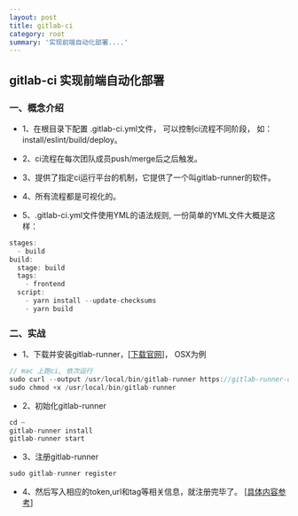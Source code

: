 ```yaml
---
layout: post
title: gitlab-ci
category: root
summary: '实现前端自动化部署....'
---
```


## gitlab-ci 实现前端自动化部署

### 一、概念介绍

* 1、在根目录下配置 .gitlab-ci.yml文件， 可以控制ci流程不同阶段， 如：install/eslint/build/deploy。

* 2、ci流程在每次团队成员push/merge后之后触发。

* 3、提供了指定ci运行平台的机制，它提供了一个叫gitlab-runner的软件。

* 4、所有流程都是可视化的。

* 5、.gitlab-ci.yml文件使用YML的语法规则, 一份简单的YML文件大概是这样：

```javascript
stages:
  - build
build:
  stage: build
  tags:
    - frontend
  script:
    - yarn install --update-checksums
    - yarn build
```

### 二、实战

* 1、下载并安装gitlab-runner，[[下载官网](https://docs.gitlab.com/runner/install/)]， OSX为例

```javascript
// mac 上跑ci, 依次运行
sudo curl --output /usr/local/bin/gitlab-runner https://gitlab-runner-downloads.s3.amazonaws.com/latest/binaries/gitlab-runner-darwin-amd64
sudo chmod +x /usr/local/bin/gitlab-runner
```

* 2、初始化gitlab-runner

```javascript
cd ~
gitlab-runner install
gitlab-runner start
```

* 3、注册gitlab-runner

```javascript
sudo gitlab-runner register
```

* 4、然后写入相应的token,url和tag等相关信息，就注册完毕了。 [[具体内容参考](https://blog.csdn.net/github_34708151/article/details/108557482)]
